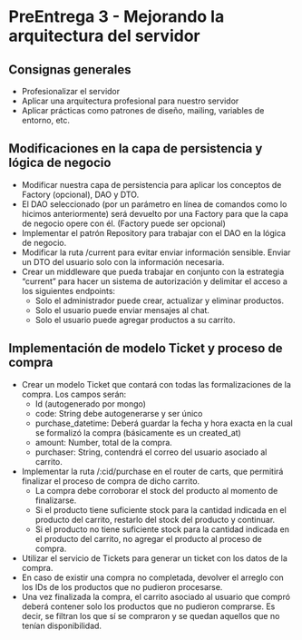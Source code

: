 # PreEntrega 3 - Mejorando la arquitectura del servidor

## Consignas generales
- Profesionalizar el servidor
- Aplicar una arquitectura profesional para nuestro servidor
- Aplicar prácticas como patrones de diseño, mailing, variables de entorno, etc.

## Modificaciones en la capa de persistencia y lógica de negocio
- Modificar nuestra capa de persistencia para aplicar los conceptos de Factory (opcional), DAO y DTO.
- El DAO seleccionado (por un parámetro en línea de comandos como lo hicimos anteriormente) será devuelto por una Factory para que la capa de negocio opere con él. (Factory puede ser opcional)
- Implementar el patrón Repository para trabajar con el DAO en la lógica de negocio.
- Modificar la ruta /current para evitar enviar información sensible. Enviar un DTO del usuario solo con la información necesaria.
- Crear un middleware que pueda trabajar en conjunto con la estrategia “current” para hacer un sistema de autorización y delimitar el acceso a los siguientes endpoints:
  - Solo el administrador puede crear, actualizar y eliminar productos.
  - Solo el usuario puede enviar mensajes al chat.
  - Solo el usuario puede agregar productos a su carrito.

## Implementación de modelo Ticket y proceso de compra
- Crear un modelo Ticket que contará con todas las formalizaciones de la compra. Los campos serán:
  - Id (autogenerado por mongo)
  - code: String debe autogenerarse y ser único
  - purchase_datetime: Deberá guardar la fecha y hora exacta en la cual se formalizó la compra (básicamente es un created_at)
  - amount: Number, total de la compra.
  - purchaser: String, contendrá el correo del usuario asociado al carrito.
- Implementar la ruta /:cid/purchase en el router de carts, que permitirá finalizar el proceso de compra de dicho carrito.
  - La compra debe corroborar el stock del producto al momento de finalizarse.
  - Si el producto tiene suficiente stock para la cantidad indicada en el producto del carrito, restarlo del stock del producto y continuar.
  - Si el producto no tiene suficiente stock para la cantidad indicada en el producto del carrito, no agregar el producto al proceso de compra.
- Utilizar el servicio de Tickets para generar un ticket con los datos de la compra.
- En caso de existir una compra no completada, devolver el arreglo con los IDs de los productos que no pudieron procesarse.
- Una vez finalizada la compra, el carrito asociado al usuario que compró deberá contener solo los productos que no pudieron comprarse. Es decir, se filtran los que sí se compraron y se quedan aquellos que no tenían disponibilidad.
